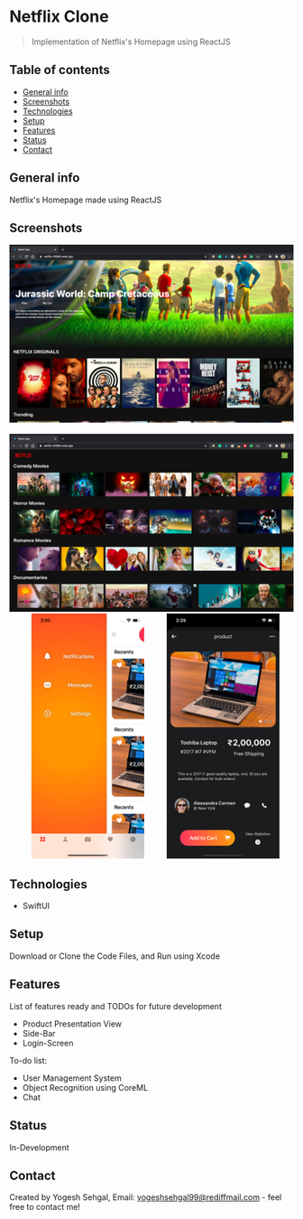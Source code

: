 # Netflix Clone
> Implementation of Netflix's Homepage using ReactJS

## Table of contents
* [General info](#general-info)
* [Screenshots](#screenshots)
* [Technologies](#technologies)
* [Setup](#setup)
* [Features](#features)
* [Status](#status)
* [Contact](#contact)

## General info
Netflix's Homepage made using ReactJS

## Screenshots
<img src="https://raw.githubusercontent.com/ysehgal147/netflix-clone/main/Screenshot%202020-10-26%20at%208.26.59%20PM.png" width="800">&nbsp;&nbsp;&nbsp;&nbsp;&nbsp;&nbsp;&nbsp;&nbsp;&nbsp;&nbsp;<img src="https://raw.githubusercontent.com/ysehgal147/netflix-clone/main/Screenshot%202020-10-26%20at%208.27.04%20PM.png" width="800">&nbsp;&nbsp;&nbsp;&nbsp;&nbsp;&nbsp;&nbsp;&nbsp;&nbsp;&nbsp;<img src="https://raw.githubusercontent.com/ysehgal147/e-commerce-ios-app/master/Screenshot/Simulator%20Screen%20Shot%20-%20iPhone%2011%20Pro%20-%202020-07-19%20at%2003.00.34.png" width="200">&nbsp;&nbsp;&nbsp;&nbsp;&nbsp;&nbsp;&nbsp;&nbsp;&nbsp;&nbsp;<img src="https://raw.githubusercontent.com/ysehgal147/e-commerce-ios-app/master/Screenshot/Simulator%20Screen%20Shot%20-%20iPhone%2011%20Pro%20-%202020-07-19%20at%2003.39.17.png" width="200">

## Technologies
* SwiftUI

## Setup
Download or Clone the Code Files, and Run using Xcode

## Features
List of features ready and TODOs for future development
* Product Presentation View
* Side-Bar
* Login-Screen

To-do list:
* User Management System
* Object Recognition using CoreML
* Chat

## Status
In-Development

## Contact
Created by Yogesh Sehgal, Email: [yogeshsehgal99@rediffmail.com](yogeshsehgal99@rediffmail.com) - feel free to contact me!
